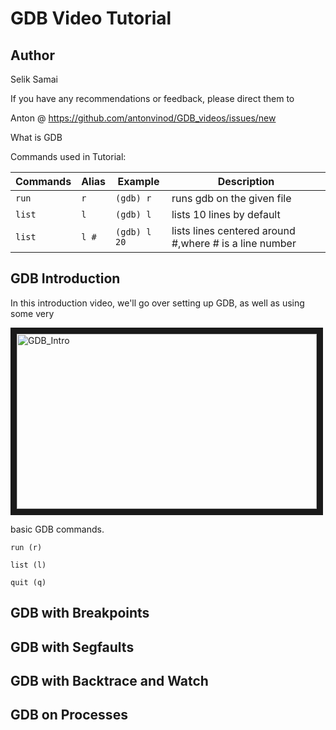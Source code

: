 # GDB Video Tutorial

Author
------
Selik Samai

If you have any recommendations or feedback, please direct them to

Anton @ https://github.com/antonvinod/GDB_videos/issues/new

What is GDB

Commands used in Tutorial:

| Commands  | Alias | Example | Description |
|-----------|---------|--------------|--------------------------------------------------------|
| `run`     | `r`     | `(gdb) r`    | runs gdb on the given file                             |
| `list`    | `l`     | `(gdb) l`    | lists 10 lines by default                              |
| `list`    | `l #`   | `(gdb) l 20` | lists lines centered around #,where # is a line number |


GDB Introduction
----------------
In this introduction video, we'll go over setting up GDB, as well as using some very

<a href="https://www.youtube.com/watch?v=ufHO5rV3E24" target="_blank"><img src="https://i.ytimg.com/vi/ufHO5rV3E24/1.jpg?time=1426804289907" 
alt="GDB_Intro" width="480" height="280" border="10" /></a>


basic GDB commands.



`run (r)`

`list (l)`

`quit (q)`



GDB with Breakpoints
--------------------

GDB with Segfaults
------------------

GDB with Backtrace and Watch
----------------------------

GDB on Processes
----------------
